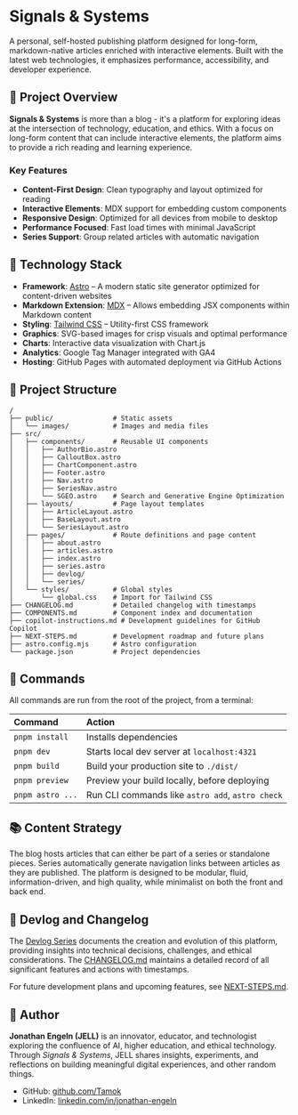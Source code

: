 # Signals & Systems

A personal, self-hosted publishing platform designed for long-form, markdown-native articles enriched with interactive elements. Built with the latest web technologies, it emphasizes performance, accessibility, and developer experience.

## 📝 Project Overview

**Signals & Systems** is more than a blog - it's a platform for exploring ideas at the intersection of technology, education, and ethics. With a focus on long-form content that can include interactive elements, the platform aims to provide a rich reading and learning experience.

### Key Features

- **Content-First Design**: Clean typography and layout optimized for reading
- **Interactive Elements**: MDX support for embedding custom components
- **Responsive Design**: Optimized for all devices from mobile to desktop
- **Performance Focused**: Fast load times with minimal JavaScript
- **Series Support**: Group related articles with automatic navigation

## 🚀 Technology Stack

- **Framework**: [Astro](https://astro.build/) – A modern static site generator optimized for content-driven websites
- **Markdown Extension**: [MDX](https://mdxjs.com/) – Allows embedding JSX components within Markdown content
- **Styling**: [Tailwind CSS](https://tailwindcss.com/) – Utility-first CSS framework
- **Graphics**: SVG-based images for crisp visuals and optimal performance
- **Charts**: Interactive data visualization with Chart.js
- **Analytics**: Google Tag Manager integrated with GA4
- **Hosting**: GitHub Pages with automated deployment via GitHub Actions

## 🧱 Project Structure

```
/
├── public/               # Static assets
│   └── images/           # Images and media files
├── src/
│   ├── components/       # Reusable UI components
│   │   ├── AuthorBio.astro
│   │   ├── CalloutBox.astro
│   │   ├── ChartComponent.astro
│   │   ├── Footer.astro
│   │   ├── Nav.astro
│   │   ├── SeriesNav.astro
│   │   └── SGEO.astro    # Search and Generative Engine Optimization
│   ├── layouts/          # Page layout templates
│   │   ├── ArticleLayout.astro
│   │   ├── BaseLayout.astro
│   │   └── SeriesLayout.astro
│   ├── pages/            # Route definitions and page content
│   │   ├── about.astro
│   │   ├── articles.astro
│   │   ├── index.astro
│   │   ├── series.astro
│   │   ├── devlog/
│   │   └── series/
│   └── styles/           # Global styles
│       └── global.css    # Import for Tailwind CSS
├── CHANGELOG.md          # Detailed changelog with timestamps
├── COMPONENTS.md         # Component index and documentation
├── copilot-instructions.md # Development guidelines for GitHub Copilot
├── NEXT-STEPS.md         # Development roadmap and future plans
├── astro.config.mjs      # Astro configuration
└── package.json          # Project dependencies
```

## 🧞 Commands

All commands are run from the root of the project, from a terminal:

| Command                   | Action                                           |
| :------------------------ | :----------------------------------------------- |
| `pnpm install`            | Installs dependencies                            |
| `pnpm dev`                | Starts local dev server at `localhost:4321`      |
| `pnpm build`              | Build your production site to `./dist/`          |
| `pnpm preview`            | Preview your build locally, before deploying     |
| `pnpm astro ...`          | Run CLI commands like `astro add`, `astro check` |

## 📚 Content Strategy

The blog hosts articles that can either be part of a series or standalone pieces. Series automatically generate navigation links between articles as they are published. The platform is designed to be modular, fluid, information-driven, and high quality, while minimalist on both the front and back end.

## 📝 Devlog and Changelog

The [Devlog Series](https://signalsandsystems.jellwrites.com/series/devlog) documents the creation and evolution of this platform, providing insights into technical decisions, challenges, and ethical considerations. The [CHANGELOG.md](./CHANGELOG.md) maintains a detailed record of all significant features and actions with timestamps. 

For future development plans and upcoming features, see [NEXT-STEPS.md](./NEXT-STEPS.md).

## 👤 Author

**Jonathan Engeln (JELL)** is an innovator, educator, and technologist exploring the confluence of AI, higher education, and ethical technology. Through _Signals & Systems_, JELL shares insights, experiments, and reflections on building meaningful digital experiences, and other random things.

- GitHub: [github.com/Tamok](https://github.com/Tamok)
- LinkedIn: [linkedin.com/in/jonathan-engeln](https://www.linkedin.com/in/jonathan-engeln/)

